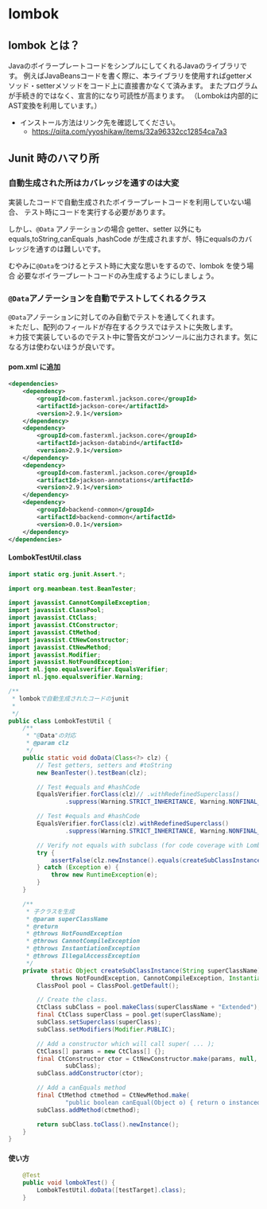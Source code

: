 # lombok
## lombok とは？
JavaのボイラープレートコードをシンプルにしてくれるJavaのライブラリです。
例えばJavaBeansコードを書く際に、本ライブラリを使用すればgetterメソッド・setterメソッドをコード上に直接書かなくて済みます。
またプログラムが手続き的ではなく、宣言的になり可読性が高まります。
（Lombokは内部的にAST変換を利用しています。）

* インストール方法はリンク先を確認してください。
    * https://qiita.com/yyoshikaw/items/32a96332cc12854ca7a3

## Junit 時のハマり所
### 自動生成された所はカバレッジを通すのは大変
 実装したコードで自動生成されたボイラープレートコードを利用していない場合、
テスト時にコードを実行する必要があります。

しかし、`@Data` アノテーションの場合 getter、setter 以外にも equals,toString,canEquals ,hashCode が生成されますが、特にequalsのカバレッジを通すのは難しいです。

むやみに`@Data`をつけるとテスト時に大変な思いをするので、lombok を使う場合
必要なボイラープレートコードのみ生成するようにしましょう。

### `@Data`アノテーションを自動でテストしてくれるクラス
`@Data`アノテーションに対してのみ自動でテストを通してくれます。  
＊ただし、配列のフィールドが存在するクラスではテストに失敗します。  
＊力技で実装しているのでテスト中に警告文がコンソールに出力されます。気になる方は使わないほうが良いです。

#### pom.xml に追加
```xml :pom
<dependencies>
	<dependency>
		<groupId>com.fasterxml.jackson.core</groupId>
		<artifactId>jackson-core</artifactId>
		<version>2.9.1</version>
	</dependency>
	<dependency>
		<groupId>com.fasterxml.jackson.core</groupId>
		<artifactId>jackson-databind</artifactId>
		<version>2.9.1</version>
	</dependency>
	<dependency>
		<groupId>com.fasterxml.jackson.core</groupId>
		<artifactId>jackson-annotations</artifactId>
		<version>2.9.1</version>
	</dependency>
	<dependency>
		<groupId>backend-common</groupId>
		<artifactId>backend-common</artifactId>
		<version>0.0.1</version>
	</dependency>
</dependencies>
```

####  LombokTestUtil.class
```java
import static org.junit.Assert.*;

import org.meanbean.test.BeanTester;

import javassist.CannotCompileException;
import javassist.ClassPool;
import javassist.CtClass;
import javassist.CtConstructor;
import javassist.CtMethod;
import javassist.CtNewConstructor;
import javassist.CtNewMethod;
import javassist.Modifier;
import javassist.NotFoundException;
import nl.jqno.equalsverifier.EqualsVerifier;
import nl.jqno.equalsverifier.Warning;

/**
 * lombokで自動生成されたコードのjunit
 *
 */
public class LombokTestUtil {
	/**
	 * "@Data"の対応
	 * @param clz
	 */
	public static void doData(Class<?> clz) {
		// Test getters, setters and #toString
		new BeanTester().testBean(clz);

		// Test #equals and #hashCode
		EqualsVerifier.forClass(clz)// .withRedefinedSuperclass()
				.suppress(Warning.STRICT_INHERITANCE, Warning.NONFINAL_FIELDS).verify();

		// Test #equals and #hashCode
		EqualsVerifier.forClass(clz).withRedefinedSuperclass()
				.suppress(Warning.STRICT_INHERITANCE, Warning.NONFINAL_FIELDS).verify();

		// Verify not equals with subclass (for code coverage with Lombok)
		try {
			assertFalse(clz.newInstance().equals(createSubClassInstance(clz.getName())));
		} catch (Exception e) {
			throw new RuntimeException(e);
		}
	}

	/**
	 * 子クラスを生成
	 * @param superClassName
	 * @return
	 * @throws NotFoundException
	 * @throws CannotCompileException
	 * @throws InstantiationException
	 * @throws IllegalAccessException
	 */
	private static Object createSubClassInstance(String superClassName)
			throws NotFoundException, CannotCompileException, InstantiationException, IllegalAccessException {
		ClassPool pool = ClassPool.getDefault();

		// Create the class.
		CtClass subClass = pool.makeClass(superClassName + "Extended");
		final CtClass superClass = pool.get(superClassName);
		subClass.setSuperclass(superClass);
		subClass.setModifiers(Modifier.PUBLIC);

		// Add a constructor which will call super( ... );
		CtClass[] params = new CtClass[] {};
		final CtConstructor ctor = CtNewConstructor.make(params, null, CtNewConstructor.PASS_PARAMS, null, null,
				subClass);
		subClass.addConstructor(ctor);

		// Add a canEquals method
		final CtMethod ctmethod = CtNewMethod.make(
				"public boolean canEqual(Object o) { return o instanceof " + superClassName + "Extended; }", subClass);
		subClass.addMethod(ctmethod);

		return subClass.toClass().newInstance();
	}
}
```

#### 使い方
```java
	@Test
	public void lombokTest() {
		LombokTestUtil.doData([testTarget].class);
	}
```

